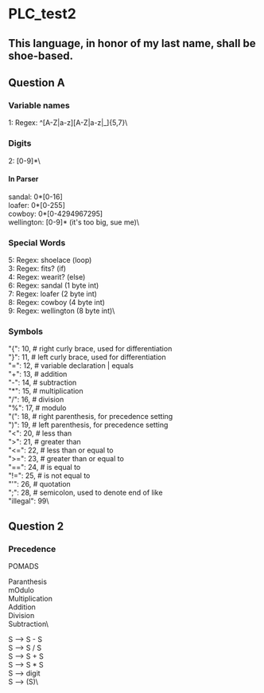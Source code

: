 # PLC_test2
## This language, in honor of my last name, shall be shoe-based.

## Question A

### Variable names
1: Regex: ^[A-Z|a-z][A-Z|a-z|_]{5,7}\

### Digits
2: [0-9]*\
  #### In Parser
  sandal: 0*[0-16]\
  loafer: 0*[0-255]\
  cowboy: 0*[0-4294967295]\
  wellington: [0-9]* (it's too big, sue me)\


### Special Words
5: Regex: shoelace (loop)\
3: Regex: fits? (if)\
4: Regex: wearit? (else)\
6: Regex: sandal (1 byte int)\
7: Regex: loafer (2 byte int)\
8: Regex: cowboy (4 byte int)\
9: Regex: wellington (8 byte int)\

### Symbols 
"{": 10,  # right curly brace, used for differentiation\
"}": 11,  # left curly brace, used for differentiation\
"=": 12,  # variable declaration | equals\
"+": 13,  # addition\
"-": 14,  # subtraction\
"*": 15,  # multiplication\
"/": 16,  # division\
"%": 17,  # modulo\
"(": 18,  # right parenthesis, for precedence setting\
")": 19,  # left parenthesis, for precedence setting\
"<": 20,  # less than\
">": 21,  # greater than\
"<=": 22,  # less than or equal to\
">=": 23,  # greater than or equal to\
"==": 24,  # is equal to\
"!=": 25,  # is not equal to\
"'": 26,  # quotation\
";": 28,  # semicolon, used to denote end of like\
"illegal": 99\

## Question 2

### Precedence 

POMADS

Paranthesis\
mOdulo\
Multiplication\
Addition\
Division\
Subtraction\

S --> S - S\
S --> S / S\
S --> S + S\
S --> S * S\
S --> digit\
S --> (S)\


